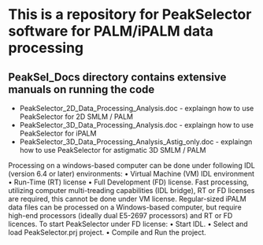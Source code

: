 # This is a repository for PeakSelector software for PALM/iPALM data processing

## PeakSel_Docs directory contains extensive manuals on running the code
- PeakSelector_2D_Data_Processing_Analysis.doc   - explaingn how to use PeakSelector for 2D SMLM / PALM
- PeakSelector_3D_Data_Processing_Analysis.doc   - explaingn how to use PeakSelector for iPALM
- PeakSelector_3D_Data_Processing_Analysis_Astig_only.doc   - explaingn how to use PeakSelector for astigmatic 3D SMLM / PALM


Processing on a windows-based computer can be done under following IDL (version 6.4 or later) environments:
•	Virtual Machine (VM) IDL environment
•	Run-Time (RT) license
•	Full Development (FD) license. 
Fast processing, utilizing computer multi-treading capabilities (IDL bridge), RT or FD licenses are required, this cannot be done under VM license. 
Regular-sized iPALM data files can be processed on a Windows-based computer, but require high-end processors (ideally dual E5-2697 processors) and RT or FD licences.
To start PeakSelector under FD license:
•	Start IDL.
•	Select and load PeakSelector.prj project.
•	Compile and Run the project.

